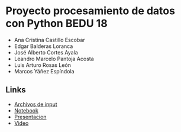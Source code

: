 # Proyecto procesamiento de datos con Python BEDU 18
- Ana Cristina Castillo Escobar
- Edgar Balderas Loranca
- José Alberto Cortes Ayala
- Leandro Marcelo Pantoja Acosta
- Luis Arturo Rosas León
- Marcos Yáñez Espíndola
## Links
- [Archivos de input](https://drive.google.com/drive/folders/1tOqOSKuIhQ9p7vbqtma-gYCOKVpTo_zc?usp=sharing)
- [Notebook](https://github.com/myespindola/Procesamiento-de-datos-con-Python-BEDU-18/blob/main/Proyecto_Python_Equipo18.ipynb)
- [Presentacion](https://docs.google.com/presentation/d/1CcoOH6JXPyI5TymPWp7Nl1s0dewlef81CirUH4OWKIM/edit?usp=sharing)
- [Video](https://youtu.be/jX-1IryD9ik)
